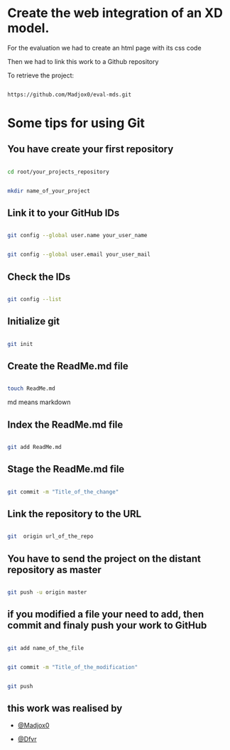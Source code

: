 # Create the web integration of an XD model.

For the evaluation we had to create an html page with its css code

Then we had to link this work to a Github repository

To retrieve the project:

```bash

https://github.com/Madjox0/eval-mds.git

```

# Some tips for using Git

## You have create your first repository

```bash

cd root/your_projects_repository

```

```bash

mkdir name_of_your_project

```

## Link it to your GitHub IDs

```bash

git config --global user.name your_user_name

```

```bash

git config --global user.email your_user_mail

```

## Check the IDs

```bash

git config --list

```

## Initialize git

```bash

git init

```

## Create the ReadMe.md file

```bash

touch ReadMe.md

```

md means markdown

## Index the ReadMe.md file

```bash

git add ReadMe.md

```

## Stage the ReadMe.md file

```bash

git commit -m "Title_of_the_change"

```

## Link the repository to the URL

```bash

git  origin url_of_the_repo

```

## You have to send the project on the distant repository as master

```bash

git push -u origin master

```

## if you modified a file your need to add, then commit and finaly push your work to GitHub

```bash

git add name_of_the_file

```

```bash

git commit -m "Title_of_the_modification"

```

```bash

git push

```

## this work was realised by

- [@Madjox0](https://www.github.com/Madjox0)

- [@Dfvr](https://www.github.com/Dfvr)

